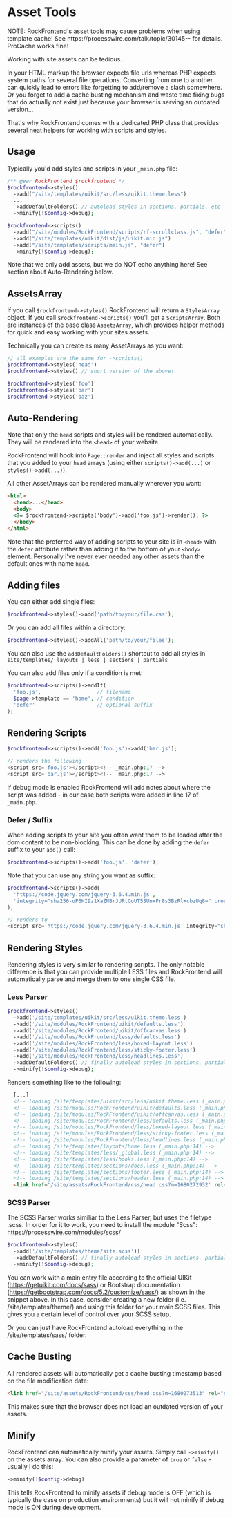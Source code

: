 # Asset Tools

<div class='uk-alert uk-alert-warning'>NOTE: RockFrontend's asset tools may cause problems when using template cache! See https://processwire.com/talk/topic/30145-- for details. ProCache works fine!</div>

Working with site assets can be tedious.

In your HTML markup the browser expects file urls whereas PHP expects system paths for several file operations. Converting from one to another can quickly lead to errors like forgetting to add/remove a slash somewhere. Or you forget to add a cache busting mechanism and waste time fixing bugs that do actually not exist just because your browser is serving an outdated version...

That's why RockFrontend comes with a dedicated PHP class that provides several neat helpers for working with scripts and styles.

## Usage

Typically you'd add styles and scripts in your `_main.php` file:

```php
/** @var RockFrontend $rockfrontend */
$rockfrontend->styles()
  ->add("/site/templates/uikit/src/less/uikit.theme.less")
  ...
  ->addDefaultFolders() // autoload styles in sections, partials, etc
  ->minify(!$config->debug);

$rockfrontend->scripts()
  ->add("/site/modules/RockFrontend/scripts/rf-scrollclass.js", "defer")
  ->add("/site/templates/uikit/dist/js/uikit.min.js")
  ->add("/site/templates/scripts/main.js", "defer")
  ->minify(!$config->debug);
```

<div class="uk-alert uk-alert-warning">Note that we only add assets, but we do NOT echo anything here! See section about Auto-Rendering below.</div>

## AssetsArray

If you call `$rockfrontend->styles()` RockFrontend will return a `StylesArray` object. If you call `$rockfrontend->scripts()` you'll get a `ScriptsArray`. Both are instances of the base class `AssetsArray`, which provides helper methods for quick and easy working with your sites assets.

Technically you can create as many AssetArrays as you want:

```php
// all examples are the same for ->scripts()
$rockfrontend->styles('head')
$rockfrontend->styles() // short version of the above!

$rockfrontend->styles('foo')
$rockfrontend->styles('bar')
$rockfrontend->styles('baz')
```

## Auto-Rendering

Note that only the `head` scripts and styles will be rendered automatically. They will be rendered into the `<head>` of your website.

RockFrontend will hook into `Page::render` and inject all styles and scripts that you added to your `head` arrays (using either `scripts()->add(...)` or `styles()->add(...)`).

All other AssetArrays can be rendered manually wherever you want:

```html
<html>
  <head>...</head>
  <body>
  <?= $rockfrontend->scripts('body')->add('foo.js')->render(); ?>
  </body>
</html>
```

Note that the preferred way of adding scripts to your site is in `<head>` with the `defer` attribute rather than adding it to the bottom of your `<body>` element. Personally I've never ever needed any other assets than the default ones with name `head`.

## Adding files

You can either add single files:

```php
$rockfrontend->styles()->add('path/to/your/file.css');
```

Or you can add all files within a directory:

```php
$rockfrontend->styles()->addAll('path/to/your/files');
```

You can also use the `addDefaultFolders()` shortcut to add all styles in `site/templates/ layouts | less | sections | partials`

You can also add files only if a condition is met:

```php
$rockfrontend->scripts()->addIf(
  'foo.js',                  // filename
  $page->template == 'home', // condition
  'defer'                    // optional suffix
);
```

## Rendering Scripts

```php
$rockfrontend->scripts()->add('foo.js')->add('bar.js');

// renders the following
<script src='foo.js'></script><!-- _main.php:17 -->
<script src='bar.js'></script><!-- _main.php:17 -->
```

If debug mode is enabled RockFrontend will add notes about where the script was added - in our case both scripts were added in line 17 of `_main.php`.

### Defer / Suffix

When adding scripts to your site you often want them to be loaded after the dom content to be non-blocking. This can be done by adding the `defer` suffix to your `add()` call:

```php
$rockfrontend->scripts()->add('foo.js', 'defer');
```

Note that you can use any string you want as suffix:

```php
$rockfrontend->scripts()->add(
  'https://code.jquery.com/jquery-3.6.4.min.js',
  'integrity="sha256-oP6HI9z1XaZNBrJURtCoUT5SUnxFr8s3BzRl+cbzUq8=" crossorigin="anonymous"'
);

// renders to
<script src='https://code.jquery.com/jquery-3.6.4.min.js' integrity="sha256-oP6HI9z1XaZNBrJURtCoUT5SUnxFr8s3BzRl+cbzUq8=" crossorigin="anonymous"></script>
```

## Rendering Styles

Rendering styles is very similar to rendering scripts. The only notable difference is that you can provide multiple LESS files and RockFrontend will automatically parse and merge them to one single CSS file.

### Less Parser

```php
$rockfrontend->styles()
  ->add('/site/templates/uikit/src/less/uikit.theme.less')
  ->add('/site/modules/RockFrontend/uikit/defaults.less')
  ->add('/site/modules/RockFrontend/uikit/offcanvas.less')
  ->add('/site/modules/RockFrontend/less/defaults.less')
  ->add('/site/modules/RockFrontend/less/boxed-layout.less')
  ->add('/site/modules/RockFrontend/less/sticky-footer.less')
  ->add('/site/modules/RockFrontend/less/headlines.less')
  ->addDefaultFolders() // finally autoload styles in sections, partials, etc
  ->minify(!$config->debug);
```

Renders something like to the following:

```html
  [...]
  <!-- loading /site/templates/uikit/src/less/uikit.theme.less (_main.php:7) -->
  <!-- loading /site/modules/RockFrontend/uikit/defaults.less (_main.php:8) -->
  <!-- loading /site/modules/RockFrontend/uikit/offcanvas.less (_main.php:9) -->
  <!-- loading /site/modules/RockFrontend/less/defaults.less (_main.php:10) -->
  <!-- loading /site/modules/RockFrontend/less/boxed-layout.less (_main.php:11) -->
  <!-- loading /site/modules/RockFrontend/less/sticky-footer.less (_main.php:12) -->
  <!-- loading /site/modules/RockFrontend/less/headlines.less (_main.php:13) -->
  <!-- loading /site/templates/layouts/home.less (_main.php:14) -->
  <!-- loading /site/templates/less/_global.less (_main.php:14) -->
  <!-- loading /site/templates/less/hooks.less (_main.php:14) -->
  <!-- loading /site/templates/sections/docs.less (_main.php:14) -->
  <!-- loading /site/templates/sections/footer.less (_main.php:14) -->
  <!-- loading /site/templates/sections/header.less (_main.php:14) -->
  <link href='/site/assets/RockFrontend/css/head.css?m=1680272932' rel='stylesheet'><!-- LESS compiled by RockFrontend -->
```

### SCSS Parser

The SCSS Parser works similiar to the Less Parser, but uses the filetype .scss. In order for it to work, you need to install the module "Scss": https://processwire.com/modules/scss/

```php
$rockfrontend->styles()
  ->add('/site/templates/theme/site.scss'))
  ->addDefaultFolders() // finally autoload styles in sections, partials, etc
  ->minify(!$config->debug);
```

You can work with a main entry file according to the official UIKit (https://getuikit.com/docs/sass) or Bootstrap documentation (https://getbootstrap.com/docs/5.2/customize/sass/) as shown in the snippet above. In this case, consider creating a new folder (i.e. /site/templates/theme/) and using this folder for your main SCSS files. This gives you a certain level of control over your SCSS setup.

Or you can just have RockFrontend autoload everything in the /site/templates/sass/ folder.

## Cache Busting

All rendered assets will automatically get a cache busting timestamp based on the file modification date:

```html
<link href="/site/assets/RockFrontend/css/head.css?m=1680273513" rel="stylesheet">
```

This makes sure that the browser does not load an outdated version of your assets.

## Minify

RockFrontend can automatically minify your assets. Simply call `->minify()` on the assets array. You can also provide a parameter of `true` or `false` - usually I do this:

```php
->minify(!$config->debug)
```

This tells RockFrontend to minify assets if debug mode is OFF (which is typically the case on production environments) but it will not minify if debug mode is ON during development.
